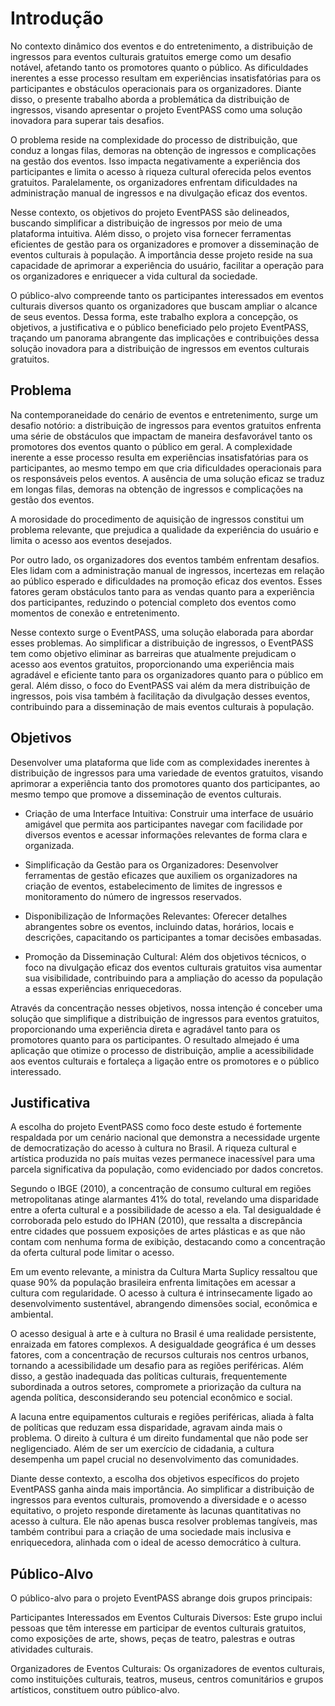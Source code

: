 # Introdução

No contexto dinâmico dos eventos e do entretenimento, a distribuição de ingressos para eventos culturais gratuitos emerge como um desafio notável, afetando tanto os promotores quanto o público. As dificuldades inerentes a esse processo resultam em experiências insatisfatórias para os participantes e obstáculos operacionais para os organizadores. Diante disso, o presente trabalho aborda a problemática da distribuição de ingressos, visando apresentar o projeto EventPASS como uma solução inovadora para superar tais desafios.

O problema reside na complexidade do processo de distribuição, que conduz a longas filas, demoras na obtenção de ingressos e complicações na gestão dos eventos. Isso impacta negativamente a experiência dos participantes e limita o acesso à riqueza cultural oferecida pelos eventos gratuitos. Paralelamente, os organizadores enfrentam dificuldades na administração manual de ingressos e na divulgação eficaz dos eventos.

Nesse contexto, os objetivos do projeto EventPASS são delineados, buscando simplificar a distribuição de ingressos por meio de uma plataforma intuitiva. Além disso, o projeto visa fornecer ferramentas eficientes de gestão para os organizadores e promover a disseminação de eventos culturais à população. A importância desse projeto reside na sua capacidade de aprimorar a experiência do usuário, facilitar a operação para os organizadores e enriquecer a vida cultural da sociedade.

O público-alvo compreende tanto os participantes interessados em eventos culturais diversos quanto os organizadores que buscam ampliar o alcance de seus eventos. Dessa forma, este trabalho explora a concepção, os objetivos, a justificativa e o público beneficiado pelo projeto EventPASS, traçando um panorama abrangente das implicações e contribuições dessa solução inovadora para a distribuição de ingressos em eventos culturais gratuitos.

## Problema

Na contemporaneidade do cenário de eventos e entretenimento, surge um desafio notório: a distribuição de ingressos para eventos gratuitos enfrenta uma série de obstáculos que impactam de maneira desfavorável tanto os promotores dos eventos quanto o público em geral. A complexidade inerente a esse processo resulta em experiências insatisfatórias para os participantes, ao mesmo tempo em que cria dificuldades operacionais para os responsáveis pelos eventos. A ausência de uma solução eficaz se traduz em longas filas, demoras na obtenção de ingressos e complicações na gestão dos eventos.

A morosidade do procedimento de aquisição de ingressos constitui um problema relevante, que prejudica a qualidade da experiência do usuário e limita o acesso aos eventos desejados.

Por outro lado, os organizadores dos eventos também enfrentam desafios. Eles lidam com a administração manual de ingressos, incertezas em relação ao público esperado e dificuldades na promoção eficaz dos eventos. Esses fatores geram obstáculos tanto para as vendas quanto para a experiência dos participantes, reduzindo o potencial completo dos eventos como momentos de conexão e entretenimento.

Nesse contexto surge o EventPASS, uma solução elaborada para abordar esses problemas. Ao simplificar a distribuição de ingressos, o EventPASS tem como objetivo eliminar as barreiras que atualmente prejudicam o acesso aos eventos gratuitos, proporcionando uma experiência mais agradável e eficiente tanto para os organizadores quanto para o público em geral. Além disso, o foco do EventPASS vai além da mera distribuição de ingressos, pois visa também à facilitação da divulgação desses eventos, contribuindo para a disseminação de mais eventos culturais à população.

## Objetivos

Desenvolver uma plataforma que lide com as complexidades inerentes à distribuição de ingressos para uma variedade de eventos gratuitos, visando aprimorar a experiência tanto dos promotores quanto dos participantes, ao mesmo tempo que promove a disseminação de eventos culturais.

- Criação de uma Interface Intuitiva: Construir uma interface de usuário amigável que permita aos participantes navegar com facilidade por diversos eventos e acessar informações relevantes de forma clara e organizada.

- Simplificação da Gestão para os Organizadores: Desenvolver ferramentas de gestão eficazes que auxiliem os organizadores na criação de eventos, estabelecimento de limites de ingressos e monitoramento do número de ingressos reservados.

- Disponibilização de Informações Relevantes: Oferecer detalhes abrangentes sobre os eventos, incluindo datas, horários, locais e descrições, capacitando os participantes a tomar decisões embasadas.

- Promoção da Disseminação Cultural: Além dos objetivos técnicos, o foco na divulgação eficaz dos eventos culturais gratuitos visa aumentar sua visibilidade, contribuindo para a ampliação do acesso da população a essas experiências enriquecedoras.

Através da concentração nesses objetivos, nossa intenção é conceber uma solução que simplifique a distribuição de ingressos para eventos gratuitos, proporcionando uma experiência direta e agradável tanto para os promotores quanto para os participantes. O resultado almejado é uma aplicação que otimize o processo de distribuição, amplie a acessibilidade aos eventos culturais e fortaleça a ligação entre os promotores e o público interessado.

## Justificativa

A escolha do projeto EventPASS como foco deste estudo é fortemente respaldada por um cenário nacional que demonstra a necessidade urgente de democratização do acesso à cultura no Brasil. A riqueza cultural e artística produzida no país muitas vezes permanece inacessível para uma parcela significativa da população, como evidenciado por dados concretos.

Segundo o IBGE (2010), a concentração de consumo cultural em regiões metropolitanas atinge alarmantes 41% do total, revelando uma disparidade entre a oferta cultural e a possibilidade de acesso a ela. Tal desigualdade é corroborada pelo estudo do IPHAN (2010), que ressalta a discrepância entre cidades que possuem exposições de artes plásticas e as que não contam com nenhuma forma de exibição, destacando como a concentração da oferta cultural pode limitar o acesso.

Em um evento relevante, a ministra da Cultura Marta Suplicy ressaltou que quase 90% da população brasileira enfrenta limitações em acessar a cultura com regularidade. O acesso à cultura é intrinsecamente ligado ao desenvolvimento sustentável, abrangendo dimensões social, econômica e ambiental.

O acesso desigual à arte e à cultura no Brasil é uma realidade persistente, enraizada em fatores complexos. A desigualdade geográfica é um desses fatores, com a concentração de recursos culturais nos centros urbanos, tornando a acessibilidade um desafio para as regiões periféricas. Além disso, a gestão inadequada das políticas culturais, frequentemente subordinada a outros setores, compromete a priorização da cultura na agenda política, desconsiderando seu potencial econômico e social.

A lacuna entre equipamentos culturais e regiões periféricas, aliada à falta de políticas que reduzam essa disparidade, agravam ainda mais o problema. O direito à cultura é um direito fundamental que não pode ser negligenciado. Além de ser um exercício de cidadania, a cultura desempenha um papel crucial no desenvolvimento das comunidades.

Diante desse contexto, a escolha dos objetivos específicos do projeto EventPASS ganha ainda mais importância. Ao simplificar a distribuição de ingressos para eventos culturais, promovendo a diversidade e o acesso equitativo, o projeto responde diretamente às lacunas quantitativas no acesso à cultura. Ele não apenas busca resolver problemas tangíveis, mas também contribui para a criação de uma sociedade mais inclusiva e enriquecedora, alinhada com o ideal de acesso democrático à cultura.

## Público-Alvo

O público-alvo para o projeto EventPASS abrange dois grupos principais:

Participantes Interessados em Eventos Culturais Diversos:
Este grupo inclui pessoas que têm interesse em participar de eventos culturais gratuitos, como exposições de arte, shows, peças de teatro, palestras e outras atividades culturais.

Organizadores de Eventos Culturais:
Os organizadores de eventos culturais, como instituições culturais, teatros, museus, centros comunitários e grupos artísticos, constituem outro público-alvo.
